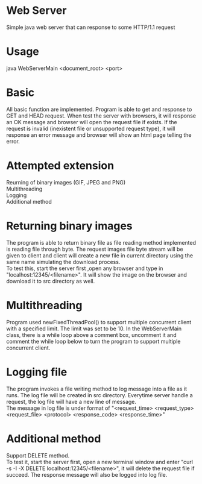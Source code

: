 # Web Server
Simple java web server that can response to some HTTP/1.1 request
# Usage
java WebServerMain <document_root> \<port\>
# Basic
All basic function are implemented. Program is able to get and response to GET and HEAD request. When test the server with browsers, it will response an OK message and browser will open the request file if exists. If the request is invalid (inexistent file or unsupported request type), it will response an error message and browser will show an html page telling the error.
# Attempted extension
Reurning of binary images (GIF, JPEG and PNG)   
Multithreading   
Logging   
Additional method
# Returning binary images
The program is able to return binary file as file reading method implemented is reading file through byte. 
The request images file byte stream will be given to client and client will create a new file in current directory using the same name simulating the download process.   
To test this, start the server first ,open any browser and type in "localhost:12345/\<filename\>". It will show the image on the browser and download it to src directory as well.
# Multithreading
Program used newFixedThreadPool() to support multiple concurrent client with a specified limit. The limit was set to be 10. In the WebServerMain class, there is a while loop above a comment box, uncomment it and comment the while loop below to turn the program to support multiple concurrent client.
# Logging file
The program invokes a file writing method to log message into a file as it runs. The log file will be created in src directory. Everytime server handle a request, the log file will have a new line of message.   
The message in log file is under format of "\<request_time\> \<request_type\> \<request_file\> \<protocol\> \<response_code\> \<response_time\>"
# Additional method
Support DELETE method.   
To test it, start the server first, open a new terminal window and enter "curl -s -I -X DELETE localhost:12345/\<filename\>", it will delete the request file if succeed. The response message will also be logged into log file.

